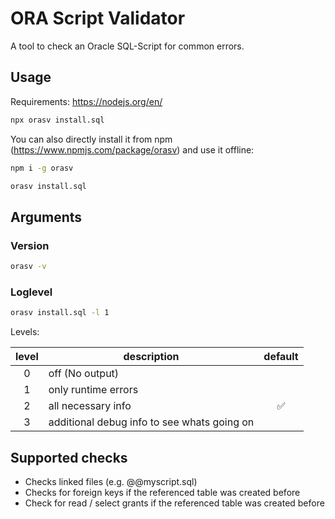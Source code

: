 # ORA Script Validator

A tool to check an Oracle SQL-Script for common errors.

## Usage

Requirements: https://nodejs.org/en/

```sh
npx orasv install.sql
```

You can also directly install it from npm (https://www.npmjs.com/package/orasv) and use it offline:

```sh
npm i -g orasv

orasv install.sql
```

## Arguments

### Version

```sh
orasv -v
```

### Loglevel

```sh
orasv install.sql -l 1
```

Levels:

| level | description                                 | default |
| :---: | ------------------------------------------- | :-----: |
|   0   | off (No output)                             |         |
|   1   | only runtime errors                         |         |
|   2   | all necessary info                          |   ✅    |
|   3   | additional debug info to see whats going on |         |

## Supported checks

- Checks linked files (e.g. @@myscript.sql)
- Checks for foreign keys if the referenced table was created before
- Check for read / select grants if the referenced table was created before
